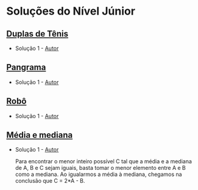 # Soluções do Nível Júnior

## [Duplas de Tênis](https://neps.academy/br/exercise/1653)
- Solução 1 - [Autor]() <Insira o link para o seu github nos parenteses>

<Se possivel insira uma breve explicacao da solucao>

## [Pangrama](https://neps.academy/br/exercise/1654)
- Solução 1 - [Autor]() <Insira o link para o seu github nos parenteses>

<Se possivel insira uma breve explicacao da solucao>

## [Robô](https://neps.academy/br/exercise/1655)
- Solução 1 - [Autor]() <Insira o link para o seu github nos parenteses>

<Se possivel insira uma breve explicacao da solucao>

## [Média e mediana](https://neps.academy/br/exercise/1656)
- Solução 1 - [Autor](https://github.com/MaduSSouza) <Insira o link para o seu github nos parenteses>

    Para encontrar o menor inteiro possível C tal que a média e a mediana de A, B e C sejam iguais, basta tomar o menor elemento entre A e B como a mediana. Ao igualarmos a média à mediana, chegamos na conclusão que C = 2*A - B.
